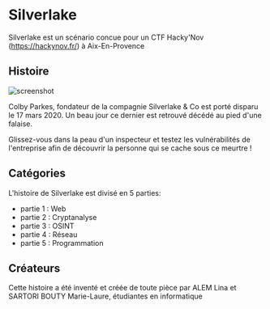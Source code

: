 # Silverlake

Silverlake est un scénario concue pour un CTF Hacky'Nov (https://hackynov.fr/) à Aix-En-Provence

## Histoire 

![screenshot](https://github.com/MSARTORIBOUTY/image/blob/master/silverlake/pr%C3%A9sentation.JPG) 

Colby Parkes, fondateur de la compagnie Silverlake & Co est porté disparu le 17 mars 2020.
Un beau jour ce dernier est retrouvé décédé au pied d'une falaise.

Glissez-vous dans la peau d'un inspecteur et testez les vulnérabilités de l'entreprise afin de découvrir la personne qui se cache sous ce meurtre !

## Catégories

L'histoire de Silverlake est divisé en 5 parties:

- partie 1 : Web
- partie 2 : Cryptanalyse
- partie 3 : OSINT
- partie 4 : Réseau
- partie 5 : Programmation

## Créateurs

Cette histoire a été inventé et créée de toute pièce par ALEM Lina et SARTORI BOUTY Marie-Laure, étudiantes en informatique

